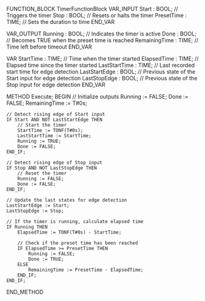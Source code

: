 FUNCTION_BLOCK TimerFunctionBlock
VAR_INPUT
    Start : BOOL;            // Triggers the timer
    Stop : BOOL;             // Resets or halts the timer
    PresetTime : TIME;       // Sets the duration to time
END_VAR

VAR_OUTPUT
    Running : BOOL;          // Indicates the timer is active
    Done : BOOL;             // Becomes TRUE when the preset time is reached
    RemainingTime : TIME;    // Time left before timeout
END_VAR

VAR
    StartTime : TIME;         // Time when the timer started
    ElapsedTime : TIME;       // Elapsed time since the timer started
    LastStartTime : TIME;     // Last recorded start time for edge detection
    LastStartEdge : BOOL;     // Previous state of the Start input for edge detection
    LastStopEdge : BOOL;      // Previous state of the Stop input for edge detection
END_VAR

METHOD Execute;
BEGIN
    // Initialize outputs
    Running := FALSE;
    Done := FALSE;
    RemainingTime := T#0s;

    // Detect rising edge of Start input
    IF Start AND NOT LastStartEdge THEN
        // Start the timer
        StartTime := TONF(T#0s);
        LastStartTime := StartTime;
        Running := TRUE;
        Done := FALSE;
    END_IF;

    // Detect rising edge of Stop input
    IF Stop AND NOT LastStopEdge THEN
        // Reset the timer
        Running := FALSE;
        Done := FALSE;
    END_IF;

    // Update the last states for edge detection
    LastStartEdge := Start;
    LastStopEdge := Stop;

    // If the timer is running, calculate elapsed time
    IF Running THEN
        ElapsedTime := TONF(T#0s) - StartTime;

        // Check if the preset time has been reached
        IF ElapsedTime >= PresetTime THEN
            Running := FALSE;
            Done := TRUE;
        ELSE
            RemainingTime := PresetTime - ElapsedTime;
        END_IF;
    END_IF;
END_METHOD



